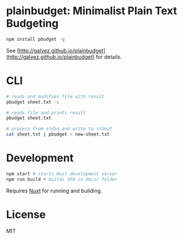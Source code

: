 # plainbudget: Minimalist Plain Text Budgeting

```sh
npm install pbudget -g
```
See [http://galvez.github.io/plainbudget](http://galvez.github.io/plainbudget) for details.

# CLI

```sh
# reads and modifies file with result
pbudget sheet.txt -s 

# reads file and prints result
pbudget sheet.txt

# process from stdin and write to stdout
cat sheet.txt | pbudget > new-sheet.txt
```

# Development

```sh
npm start # starts Nuxt development server
npm run build # builds SPA in docs/ folder
```

Requires [Nuxt](http://nuxtjs.org/) for running and building.

# License

MIT

